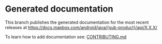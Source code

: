 # Generated documentation

This branch publishes the generated documentation for the most recent releases at https://docs.mapbox.com/android/java/{sub-product}/api/X.X.X/

To learn how to add documentation see: [CONTRIBUTING.md](https://github.com/mapbox/mapbox-java/blob/master/CONTRIBUTING.md)
